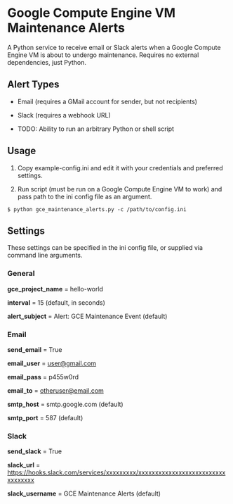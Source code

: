 # Google Compute Engine VM Maintenance Alerts


A Python service to receive email or Slack alerts when a Google Compute Engine VM is about to undergo maintenance. Requires no external dependencies, just Python.


## Alert Types

- Email (requires a GMail account for sender, but not recipients)

- Slack (requires a webhook URL)

- TODO: Ability to run an arbitrary Python or shell script


## Usage

1. Copy example-config.ini and edit it with your credentials and preferred settings.

2. Run script (must be run on a Google Compute Engine VM to work) and pass path to the ini config file as an argument.

```
$ python gce_maintenance_alerts.py -c /path/to/config.ini
```


## Settings

These settings can be specified in the ini config file, or supplied via command line arguments.


### General

__gce\_project\_name__ = hello-world

__interval__ = 15 (default, in seconds)

__alert_subject__ = Alert: GCE Maintenance Event (default)


### Email

__send_email__ = True

__email_user__ = user@gmail.com

__email_pass__ = p455w0rd

__email_to__ = otheruser@email.com

__smtp_host__ = smtp.google.com (default)

__smtp_port__ = 587 (default)


### Slack

__send_slack__ = True

__slack_url__ = https://hooks.slack.com/services/xxxxxxxxx/xxxxxxxxxxxxxxxxxxxxxxxxxxxxxxxxxx

__slack_username__ = GCE Maintenance Alerts (default)
